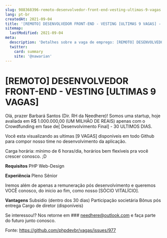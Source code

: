 ```yaml
---
slug: 988368396-remoto-desenvolvedor-front-end-vesting-ultimas-9-vagas
lang: pt-br
createdAt: 2021-09-04
title: '[REMOTO] DESENVOLVEDOR FRONT-END - VESTING [ULTIMAS 9 VAGAS] - Vaga de Emprego'
sitemap:
  lastModified: 2021-09-04
meta:
  description: 'Detalhes sobre a vaga de emprego: [REMOTO] DESENVOLVEDOR FRONT-END - VESTING [ULTIMAS 9 VAGAS]'
  twitter:
    card: summary
    site: '@nawarian'
---
```


# [REMOTO] DESENVOLVEDOR FRONT-END - VESTING [ULTIMAS 9 VAGAS]

Olá, prazer Barbará Santos (Dir. RH da Needhere)! Somos uma startup, hoje avaliada em R$ 1.000.000,00 (UM MILHÃO DE REAIS) apenas com o Crowdfunding em fase de[ Desenvolvimento Final] - 30 ULTIMOS DIAS.

 Você esta visualizando as ultimas [9 VAGAS] disponíveis em todo Github para compor nosso time no desenvolvimento da aplicação.

Carga horária: mínimo de 6 horas/dia, horários bem flexíveis pra você crescer conosco. ;D

**Requisitos**
PHP
Web-Design

**Experiência**
Pleno
Sênior

Iremos além de apenas a remuneração pós desenvolvimento e queremos VOCÊ conosco, do inicio ao fim, como nosso [SÓCIO VITALÍCIO].

**Vantagens**
Subsidio (dentro dos 30 dias)
Participação societária
Bônus pós entrega
Cargo de diretor (disponíveis)

Se interessou!? Nos retorne em ### needhere@outlook.com e faça parte do futuro junto conosco.

Fonte: https://github.com/phpdevbr/vagas/issues/977